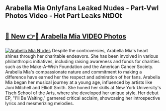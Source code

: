 ## Arabella Mia Onlyf𝚊ns Le𝚊ked N𝚞des - Part-Vwl Photos Video - Hot Part Le𝚊ks NtDOt

# <h2><a href="http://ab20707.deff.icu/?id=Arabella+Mia">🔗 New 👉🔴 Arabella Mia VIDEO Photos</a></h2>

[![Arabella Mia N𝚞des](https://i.imgur.com/rIISA9y.gif)](http://ab20707.deff.icu/?id=Arabella+Mia)
Despite the controversies, Arabella Mia's heart shines through her charitable endeavors. She has been involved in various philanthropic initiatives, including raising awareness and funds for charities such as the Make-A-Wish Foundation and the American Cancer Society. Arabella Mia's compassionate nature and commitment to making a difference have earned her the respect and admiration of her fans. Arabella Mia began her musical journey at a young age, influenced by artists like Joni Mitchell and Elliott Smith. She honed her skills at New York University's Tisch School of the Arts, where she developed her unique style. Her debut EP, "I'll Be Waiting," garnered critical acclaim, showcasing her introspective lyrics and mesmerizing melodies.
